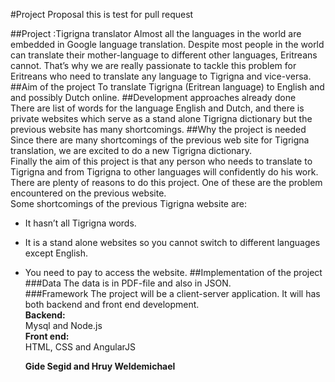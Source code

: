 #Project Proposal 
this is test for pull request


##Project :Tigrigna translator 
Almost all the languages in the world are embedded in Google language translation. Despite  most people in the world can translate their mother-language to different other languages, Eritreans cannot. That’s why  we are really passionate to tackle this problem for Eritreans who need to translate any language to Tigrigna and vice-versa.
##Aim of the project
To  translate Tigrigna (Eritrean language) to English and and possibly Dutch  online.
##Development approaches  already done  
There are list of words for the language English and Dutch, and there is private websites which  serve as a stand alone Tigrigna dictionary but the previous website has many shortcomings.
##Why the project is needed
Since there are many shortcomings of the previous web site for Tigrigna translation, we are  excited to do a new Tigrigna dictionary.  
Finally the aim of this project is that  any person who needs to translate to Tigrigna and from Tigrigna to other languages will  confidently do his work. There are plenty of reasons to do this project. One of these are the problem encountered on the previous website.  
Some shortcomings of the previous Tigrigna website are:
*  It  hasn’t all Tigrigna words.
*  It is a stand alone websites so you cannot switch to different languages except English. 
*  You need to pay to access the website.
##Implementation of the project  
###Data
The data is in PDF-file and also in JSON.  
###Framework
The project will be a client-server application. It will has  both  backend and front end development.  
**Backend:**  
Mysql and Node.js  
**Front end:**  
HTML, CSS and AngularJS   
    
    **Gide Segid and Hruy Weldemichael**                        
